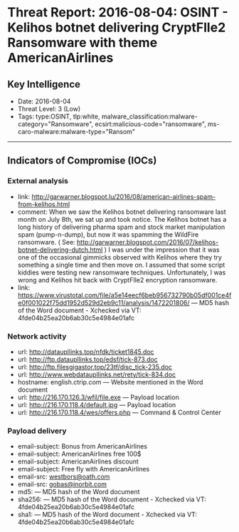 # Threat Report: 2016-08-04: OSINT - Kelihos botnet delivering CryptFlle2 Ransomware with theme AmericanAirlines


## Key Intelligence
* Date: 2016-08-04
* Threat Level: 3 (Low)
* Tags: type:OSINT, tlp:white, malware_classification:malware-category="Ransomware", ecsirt:malicious-code="ransomware", ms-caro-malware:malware-type="Ransom"

---

## Indicators of Compromise (IOCs)
### External analysis
* link: http://garwarner.blogspot.lu/2016/08/american-airlines-spam-from-kelihos.html
* comment: When we saw the Kelihos botnet delivering ransomware last month on July 8th, we sat up and took notice.  The Kelihos botnet has a long history of delivering pharma spam and stock market manipulation spam (pump-n-dump), but now it was spamming the WildFire ransomware. ( See: http://garwarner.blogspot.com/2016/07/kelihos-botnet-delivering-dutch.html )  I was under the impression that it was one of the occasional gimmicks observed with Kelihos where they try something a single time and then move on.  I assumed that some script kiddies were testing new ransomware techniques. Unfortunately, I was wrong and Kelihos hit back with CryptFIle2 encryption ransomware.
* link: https://www.virustotal.com/file/a5e14eecf6beb956732790b05df001ce4fe0f001022f75dd1952d529d2eb9c11/analysis/1472201806/ — MD5 hash of the Word document - Xchecked via VT: 4fde04b25ea20b6ab30c5e4984e01afc

### Network activity
* url: http://dataupllinks.top/nfdk/ticket1845.doc
* url: http://ftp.dataupllinks.top/edsf/tick-873.doc
* url: http://ftp.filesgigastor.top/23tf/disc_tick-235.doc
* url: http://www.webdataupllinks.net/rety/tick-834.doc
* hostname: english.ctrip.com — Website mentioned in the Word document
* url: http://216.170.126.3/wfil/file.exe — Payload location
* url: http://216.170.118.4/default.jpg — Payload location
* url: http://216.170.118.4/wes/offers.php — Command & Control Center

### Payload delivery
* email-subject: Bonus from AmericanAirlines
* email-subject: AmericanAirlines free 100$
* email-subject: AmericanAirlines discount
* email-subject: Free fly with AmericanAirlines
* email-src: westbors@oath.com
* email-src: gobas@inorbit.com
* md5: <md5> — MD5 hash of the Word document
* sha256: <sha256> — MD5 hash of the Word document - Xchecked via VT: 4fde04b25ea20b6ab30c5e4984e01afc
* sha1: <sha1> — MD5 hash of the Word document - Xchecked via VT: 4fde04b25ea20b6ab30c5e4984e01afc
